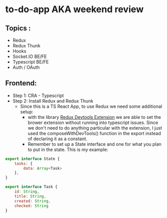 # to-do-app AKA weekend review 
## Topics :
  - Redux 
  - Redux Thunk
  - Hooks
  - Socket.IO BE/FE
  - Typescript BE/FE
  - Auth / OAuth
## Frontend:
  - Step 1: CRA - Typescript 
  - Step 2: Install Redux and Redux Thunk
    - Since this is a TS React App, to use Redux we need some additional setup: 
      - with the library [Redux Devtools Extension](https://www.npmjs.com/package/redux-devtools-extension) we are able to set the brower extension without running into typescript issues. Since we don't need to do anything particular with the extension, I just used the composeWithDevTools() function in the export instead of declaring it as a constant. 
      - Remember to set up a State interface and one for what you plan to put in the state. This is my example: 
```js 
export interface State {
    tasks: {
        data: Array<Task>
    },
}

export interface Task {
    id: String,
    title: String,
    created: String,
    checked: String
}
```




